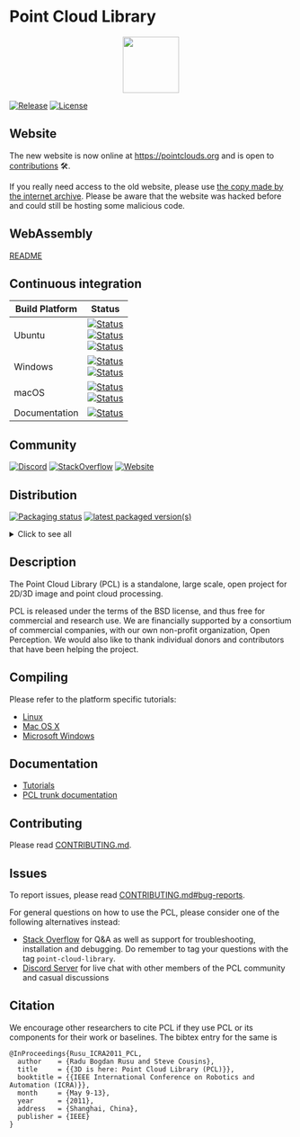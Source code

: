 # Point Cloud Library

<p align="center"><img src="pcl.png" height="100"></p>

[![Release][release-image]][releases]
[![License][license-image]][license]

[release-image]: https://img.shields.io/badge/release-1.13.0-green.svg?style=flat
[releases]: https://github.com/PointCloudLibrary/pcl/releases

[license-image]: https://img.shields.io/badge/license-BSD-green.svg?style=flat
[license]: https://github.com/PointCloudLibrary/pcl/blob/master/LICENSE.txt

Website
-------

The new website is now online at https://pointclouds.org and is open to [contributions](https://github.com/PointCloudLibrary/PointCloudLibrary.github.io) :hammer_and_wrench:.

If you really need access to the old website, please use [the copy made by the internet archive](https://web.archive.org/web/20191017164724/http://www.pointclouds.org/). Please be aware that the website was hacked before and could still be hosting some malicious code.


WebAssembly
-------

[README](./wasm)

Continuous integration
----------------------
[ci-latest-build]: https://dev.azure.com/PointCloudLibrary/pcl/_build/latest?definitionId=9&branchName=master
[ci-ubuntu-18.04]: https://dev.azure.com/PointCloudLibrary/pcl/_apis/build/status/9?branchName=master&stageName=Build%20GCC&jobName=Ubuntu&configuration=Ubuntu%2018.04%20GCC&label=Ubuntu%2018.04%20GCC
[ci-ubuntu-20.04]: https://dev.azure.com/PointCloudLibrary/pcl/_apis/build/status/9?branchName=master&stageName=Build%20Clang&jobName=Ubuntu&configuration=Ubuntu%2020.04%20Clang&label=Ubuntu%2020.04%20Clang
[ci-ubuntu-22.04]: https://dev.azure.com/PointCloudLibrary/pcl/_apis/build/status/9?branchName=master&stageName=Build%20GCC&jobName=Ubuntu&configuration=Ubuntu%2022.04%20GCC&label=Ubuntu%2022.04%20GCC
[ci-windows-x86]: https://dev.azure.com/PointCloudLibrary/pcl/_apis/build/status/9?branchName=master&stageName=Build%20MSVC&jobName=Windows%20Build&configuration=Windows%20Build%20x86&label=Windows%20VS2019%20x86
[ci-windows-x64]: https://dev.azure.com/PointCloudLibrary/pcl/_apis/build/status/9?branchName=master&stageName=Build%20MSVC&jobName=Windows%20Build&configuration=Windows%20Build%20x64&label=Windows%20VS2019%20x64
[ci-macos-11]: https://dev.azure.com/PointCloudLibrary/pcl/_apis/build/status/9?branchName=master&stageName=Build%20Clang&jobName=macOS&configuration=macOS%20Big%20Sur%2011&label=macOS%20Big%20Sur%2011
[ci-macos-12]: https://dev.azure.com/PointCloudLibrary/pcl/_apis/build/status/9?branchName=master&stageName=Build%20Clang&jobName=macOS&configuration=macOS%20Monterey%2012&label=macOS%20Monterey%2012
[ci-docs]: https://dev.azure.com/PointCloudLibrary/pcl/_apis/build/status/Documentation?branchName=master
[ci-latest-docs]: https://dev.azure.com/PointCloudLibrary/pcl/_build/latest?definitionId=14&branchName=master

Build Platform           | Status
------------------------ | ------------------------------------------------------------------------------------------------- |
Ubuntu                   | [![Status][ci-ubuntu-18.04]][ci-latest-build] <br> [![Status][ci-ubuntu-20.04]][ci-latest-build] <br> [![Status][ci-ubuntu-22.04]][ci-latest-build] |
Windows                  | [![Status][ci-windows-x86]][ci-latest-build]  <br> [![Status][ci-windows-x64]][ci-latest-build]   |
macOS                    | [![Status][ci-macos-11]][ci-latest-build]  <br> [![Status][ci-macos-12]][ci-latest-build]   |
Documentation            | [![Status][ci-docs]][ci-latest-docs] |

Community
---------
[![Discord][discord-image]][discord-server]
[![StackOverflow][so-question-count]][stackoverflow]
[![Website][website-status]][website]


[discord-image]: https://img.shields.io/discord/694824801977630762?color=7289da&label=community%20chat&logo=discord&style=plastic
[discord-server]: https://discord.gg/JFFMAXS
[website-status]: https://img.shields.io/website/https/pointcloudlibrary.github.io.svg?down_color=red&down_message=is%20down&up_color=green&up_message=is%20new
[website]: https://pointclouds.org/

[so-question-count]: https://img.shields.io/stackexchange/stackoverflow/t/point-cloud-library.svg?logo=stackoverflow
[stackoverflow]: https://stackoverflow.com/questions/tagged/point-cloud-library

Distribution
---------
[![Packaging status](https://repology.org/badge/tiny-repos/pcl-pointclouds.svg)](https://repology.org/project/pcl-pointclouds/badges)
[![latest packaged version(s)](https://repology.org/badge/latest-versions/pcl-pointclouds.svg)](https://repology.org/project/pcl-pointclouds/versions)

<details>
<summary>Click to see all</summary>
<p>
<a href="https://repology.org/project/pcl-pointclouds/packages">
    <img src="https://repology.org/badge/vertical-allrepos/pcl-pointclouds.svg?columns=3"
         alt="Packaging status">
</a>
</p>
</details>

Description
-----------
The Point Cloud Library (PCL) is a standalone, large scale, open project for 2D/3D image and point cloud processing.

PCL is released under the terms of the BSD license, and thus free for commercial and research use. We are financially supported by a consortium of commercial companies, with our own non-profit organization, Open Perception. We would also like to thank individual donors and contributors that have been helping the project.

Compiling
---------
Please refer to the platform specific tutorials:
 - [Linux](https://pcl-tutorials.readthedocs.io/en/latest/compiling_pcl_posix.html)
 - [Mac OS X](https://pcl-tutorials.readthedocs.io/en/latest/compiling_pcl_macosx.html)
 - [Microsoft Windows](https://pcl-tutorials.readthedocs.io/en/latest/compiling_pcl_windows.html)

Documentation
-------------
- [Tutorials](https://pcl-tutorials.readthedocs.io/)
- [PCL trunk documentation](https://pointclouds.org/documentation/)

Contributing
------------
Please read [CONTRIBUTING.md](https://github.com/PointCloudLibrary/pcl/blob/master/CONTRIBUTING.md).

Issues
------
To report issues, please read [CONTRIBUTING.md#bug-reports](https://github.com/PointCloudLibrary/pcl/blob/master/CONTRIBUTING.md#bug-reports).

For general questions on how to use the PCL, please consider one of the following alternatives instead:
* [Stack Overflow](https://stackoverflow.com/questions/tagged/point-cloud-library)
for Q&A as well as support for troubleshooting, installation and debugging. Do
remember to tag your questions with the tag `point-cloud-library`.
* [Discord Server](https://discord.gg/JFFMAXS) for live chat with
other members of the PCL community and casual discussions

Citation
--------
We encourage other researchers to cite PCL if they use PCL or its components for their work or baselines. The bibtex entry for the same is
```
@InProceedings{Rusu_ICRA2011_PCL,
  author    = {Radu Bogdan Rusu and Steve Cousins},
  title     = {{3D is here: Point Cloud Library (PCL)}},
  booktitle = {{IEEE International Conference on Robotics and Automation (ICRA)}},
  month     = {May 9-13},
  year      = {2011},
  address   = {Shanghai, China},
  publisher = {IEEE}
}
```
